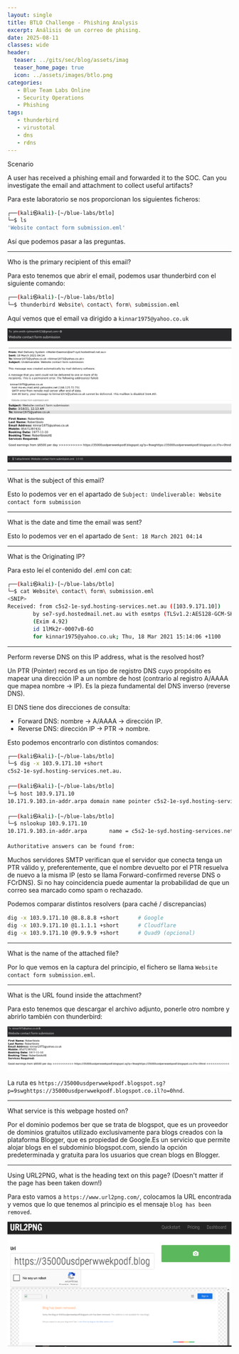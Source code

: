 ```yaml
---
layout: single
title: BTLO Challenge - Phishing Analysis
excerpt: Análisis de un correo de phising. 
date: 2025-08-11
classes: wide
header:
  teaser: ../gits/sec/blog/assets/imag
  teaser_home_page: true
  icon: ../assets/images/btlo.png
categories:
   - Blue Team Labs Online
   - Security Operations
   - Phishing
tags:
   - thunderbird
   - virustotal 
   - dns
   - rdns
---
```


Scenario

A user has received a phishing email and forwarded it to the SOC. Can you investigate the email and attachment to collect useful artifacts?

Para este laboratorio se nos proporcionan los siguientes ficheros: 

```bash 
┌──(kali㉿kali)-[~/blue-labs/btlo]
└─$ ls
'Website contact form submission.eml'
```

Así que podemos pasar a las preguntas.

-----

Who is the primary recipient of this email?

Para esto tenemos que abrir el email, podemos usar thunderbird con el siguiente comando: 

```bash 
┌──(kali㉿kali)-[~/blue-labs/btlo]
└─$ thunderbird Website\ contact\ form\ submission.eml
```

Aquí vemos que el email va dirigido a `kinnar1975@yahoo.co.uk`

![](../assets/images/btlo-phis/1.png)

------

What is the subject of this email?

Esto lo podemos ver en el apartado de `Subject: Undeliverable: Website contact form submission`

------------

What is the date and time the email was sent?

Esto lo podemos ver en el apartado de `Sent: 18 March 2021 04:14`

------

What is the Originating IP?

Para esto leí el contenido del .eml con cat: 

```bash 
┌──(kali㉿kali)-[~/blue-labs/btlo]
└─$ cat Website\ contact\ form\ submission.eml
<SNIP>
Received: from c5s2-1e-syd.hosting-services.net.au ([103.9.171.10])
        by se7-syd.hostedmail.net.au with esmtps (TLSv1.2:AES128-GCM-SHA256:128)
        (Exim 4.92)
        id 1lMk2r-0007vB-6O
        for kinnar1975@yahoo.co.uk; Thu, 18 Mar 2021 15:14:06 +1100
```

---------

Perform reverse DNS on this IP address, what is the resolved host?

Un PTR (Pointer) record es un tipo de registro DNS cuyo propósito es mapear una dirección IP a un nombre de host (contrario al registro A/AAAA que mapea nombre → IP). Es la pieza fundamental del DNS inverso (reverse DNS). 

El DNS tiene dos direcciones de consulta:
- Forward DNS: nombre → A/AAAA → dirección IP.
- Reverse DNS: dirección IP → PTR → nombre.

Esto podemos encontrarlo con distintos comandos: 

```bash 
┌──(kali㉿kali)-[~/blue-labs/btlo]
└─$ dig -x 103.9.171.10 +short
c5s2-1e-syd.hosting-services.net.au.

┌──(kali㉿kali)-[~/blue-labs/btlo]
└─$ host 103.9.171.10
10.171.9.103.in-addr.arpa domain name pointer c5s2-1e-syd.hosting-services.net.au.

┌──(kali㉿kali)-[~/blue-labs/btlo]
└─$ nslookup 103.9.171.10
10.171.9.103.in-addr.arpa       name = c5s2-1e-syd.hosting-services.net.au.

Authoritative answers can be found from:
```

Muchos servidores SMTP verifican que el servidor que conecta tenga un PTR válido y, preferentemente, que el nombre devuelto por el PTR resuelva de nuevo a la misma IP (esto se llama Forward-confirmed reverse DNS o FCrDNS). Si no hay coincidencia puede aumentar la probabilidad de que un correo sea marcado como spam o rechazado.

Podemos comparar distintos resolvers (para caché / discrepancias)

```bash 
dig -x 103.9.171.10 @8.8.8.8 +short      # Google
dig -x 103.9.171.10 @1.1.1.1 +short      # Cloudflare
dig -x 103.9.171.10 @9.9.9.9 +short      # Quad9 (opcional)
```

--------

What is the name of the attached file?

Por lo que vemos en la captura del principio, el fichero se llama `Website contact form submission.eml`. 

-----

What is the URL found inside the attachment?

Para esto tenemos que descargar el archivo adjunto, ponerle otro nombre y abrirlo también con thunderbird: 

![](../assets/images/btlo-phis/2.png)

La ruta es `https://35000usdperwwekpodf.blogspot.sg?p=9swghttps://35000usdperwwekpodf.blogspot.co.il?o=0hnd`. 

------

What service is this webpage hosted on?

Por el dominio podemos ber que se trata de blogspot, que es un proveedor de dominios gratuitos utilizado exclusivamente para blogs creados con la plataforma Blogger, que es propiedad de Google.Es un servicio que permite alojar blogs en el subdominio blogspot.com, siendo la opción predeterminada y gratuita para los usuarios que crean blogs en Blogger.

-------

Using URL2PNG, what is the heading text on this page? (Doesn't matter if the page has been taken down!)

Para esto vamos a `https://www.url2png.com/`, colocamos la URL encontrada y vemos que lo que tenemos al principio es el mensaje `blog has been removed`. 

![](../assets/images/btlo-phis/3.png)
